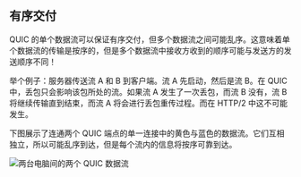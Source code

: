 ## ‎有序交付

QUIC 的单个数据流可以保证有序交付，但多个数据流之间可能乱序。这意味着单个数据流的传输是按序的，但是多个数据流中接收方收到的顺序可能与发送方的发送顺序不同！

举个例子：服务器传送流 A 和 B 到客户端。流 A 先启动，然后是流 B。在 QUIC 中，丢包只会影响该包所处的流。如果流 A 发生了一次丢包，而流 B 没有，流 B 将继续传输直到结束，而流 A 将会进行丢包重传过程。而在 HTTP/2 中这不可能发生。

下图展示了连通两个 QUIC 端点的单一连接中的黄色与蓝色的数据流。它们互相独立，所以可能乱序到达，但是每个流内的信息将按序可靠到达。

![两台电脑间的两个 QUIC 数据流](../images/quic-chain-streams.png)
